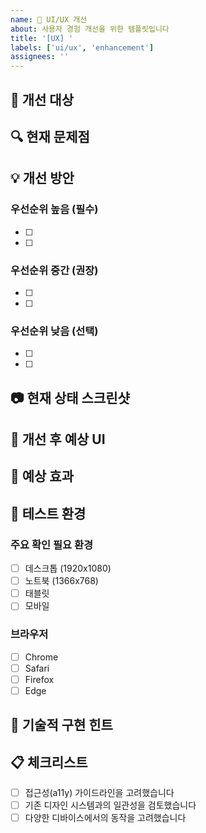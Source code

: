 ```yaml
---
name: 🎨 UI/UX 개선
about: 사용자 경험 개선을 위한 템플릿입니다
title: '[UX] '
labels: ['ui/ux', 'enhancement']
assignees: ''
---
```


## 🎯 개선 대상
<!-- 어떤 페이지나 컴포넌트의 UX를 개선하고 싶은지 명시해주세요 -->

## 🔍 현재 문제점
<!-- 현재 어떤 문제가 있는지 자세히 설명해주세요 -->

## 💡 개선 방안

### 우선순위 높음 (필수)
- [ ] 
- [ ] 

### 우선순위 중간 (권장)
- [ ] 
- [ ] 

### 우선순위 낮음 (선택)
- [ ] 
- [ ] 

## 📷 현재 상태 스크린샷
<!-- 현재 UI의 스크린샷을 첨부해주세요 -->

## 🎨 개선 후 예상 UI
<!-- 목업이나 스케치가 있다면 첨부해주세요 -->

## 🎯 예상 효과
<!-- 이 개선으로 인해 기대되는 효과를 설명해주세요 -->

## 📱 테스트 환경
### 주요 확인 필요 환경
- [ ] 데스크톱 (1920x1080)
- [ ] 노트북 (1366x768)
- [ ] 태블릿
- [ ] 모바일

### 브라우저
- [ ] Chrome
- [ ] Safari
- [ ] Firefox
- [ ] Edge

## 🔧 기술적 구현 힌트
<!-- 구현 시 참고할 만한 기술적 정보가 있다면 적어주세요 -->

## 📋 체크리스트
- [ ] 접근성(a11y) 가이드라인을 고려했습니다
- [ ] 기존 디자인 시스템과의 일관성을 검토했습니다
- [ ] 다양한 디바이스에서의 동작을 고려했습니다